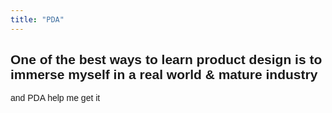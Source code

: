 ```yaml
---
title: "PDA"
---
```


<section class="h-100 w-100 bg-white" style="box-sizing: border-box; ">
    <div class="container-xxl mx-auto p-0  position-relative header-2-1" style="font-family: 'Poppins', sans-serif">
        <div>
            <div class="mx-auto d-flex flex-lg-row flex-column hero">
                <div class="left-column d-flex flex-lg-grow-1 flex-column align-items-lg-start text-lg-start align-items-center text-center"
                    id="hero-text">
                    <h1 class="">
                        One of the best ways to learn product design is to immerse myself in a real world & mature industry
                    </h1>
                    <p class="">
                        and PDA help me get it
                    </p>
                </div>
            </div>
        </div>
    </div>
</section>
